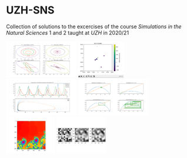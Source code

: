 # UZH-SNS

Collection of solutions to the excercises of the course *Simulations in the Natural Sciences* 1 and 2 taught at *UZH* in 2020/21

<p float="left">
  <img src="SolarSystem2/solar_axis_views.png" height="100px" />
  <img src="SolarSystem/solar_system.png" height="100px" />
  <img src="ODE/euler.vs.kutta.png" height="100px" />
   <img src="LogisticGrowth/behaviours.png" height="100px" />
  <img src="Fractals/zoom_hsv.png" height="100px" />
  <img src="Electrons/interpolations.png" height="100px" />
</p>

